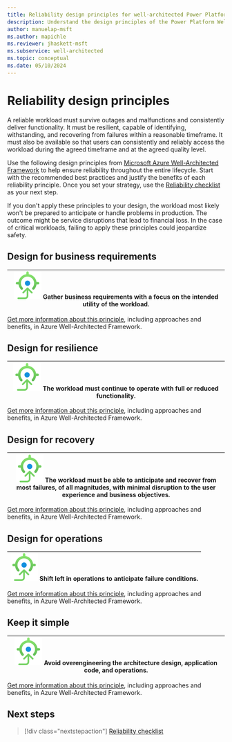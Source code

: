 ```yaml
---
title: Reliability design principles for well-architected Power Platform workloads
description: Understand the design principles of the Power Platform Well-Architected Reliability pillar.
author: manuelap-msft
ms.author: mapichle
ms.reviewer: jhaskett-msft
ms.subservice: well-architected
ms.topic: conceptual
ms.date: 05/10/2024
---
```


# Reliability design principles

A reliable workload must survive outages and malfunctions and consistently deliver functionality. It must be resilient, capable of identifying, withstanding, and recovering from failures within a reasonable timeframe. It must also be available so that users can consistently and reliably access the workload during the agreed timeframe and at the agreed quality level.

Use the following design principles from [Microsoft Azure Well-Architected Framework](/azure/well-architected) to help ensure reliability throughout the entire lifecycle. Start with the recommended best practices and justify the benefits of each reliability principle. Once you set your strategy, use the [Reliability checklist](./checklist.md) as your next step.

If you don't apply these principles to your design, the workload most likely won't be prepared to anticipate or handle problems in production. The outcome might be service disruptions that lead to financial loss. In the case of critical workloads, failing to apply these principles could jeopardize safety.

## Design for business requirements  

| ![Goal icon](../_images/goal.svg) Gather business requirements with a focus on the intended utility of the workload. |
| -- |

[Get more information about this principle](/azure/well-architected/reliability/principles#design-for-business-requirements), including approaches and benefits, in Azure Well-Architected Framework.

## Design for resilience

| ![Goal icon](../_images/goal.svg) The workload must continue to operate with full or reduced functionality. |
| -- |

[Get more information about this principle](/azure/well-architected/reliability/principles#design-for-resilience), including approaches and benefits, in Azure Well-Architected Framework.

## Design for recovery

| ![Goal icon](../_images/goal.svg) The workload must be able to anticipate and recover from most failures, of all magnitudes, with minimal disruption to the user experience and business objectives. |
| -- |

[Get more information about this principle](/azure/well-architected/reliability/principles#design-for-recovery), including approaches and benefits, in Azure Well-Architected Framework.

## Design for operations

| ![Goal icon](../_images/goal.svg) Shift left in operations to anticipate failure conditions. |
| -- |

[Get more information about this principle](/azure/well-architected/reliability/principles#design-for-operations), including approaches and benefits, in Azure Well-Architected Framework.

## Keep it simple

| ![Goal icon](../_images/goal.svg) Avoid overengineering the architecture design, application code, and operations. |
| -- |

[Get more information about this principle](/azure/well-architected/reliability/principles#keep-it-simple), including approaches and benefits, in Azure Well-Architected Framework.

## Next steps

> [!div class="nextstepaction"]
> [Reliability checklist](checklist.md)
